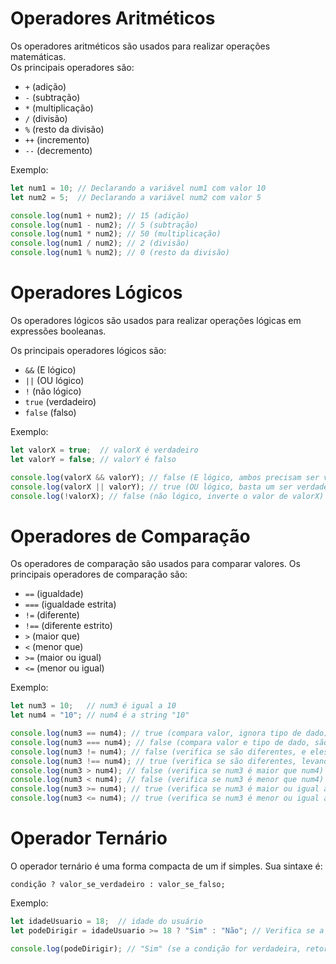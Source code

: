 # Operadores Aritméticos
Os operadores aritméticos são usados para realizar operações matemáticas.  
Os principais operadores são:

- `+` (adição)
- `-` (subtração)
- `*` (multiplicação)
- `/` (divisão)
- `%` (resto da divisão)
- `++` (incremento)
- `--` (decremento)

Exemplo:

```javascript
let num1 = 10; // Declarando a variável num1 com valor 10
let num2 = 5;  // Declarando a variável num2 com valor 5

console.log(num1 + num2); // 15 (adição)
console.log(num1 - num2); // 5 (subtração)
console.log(num1 * num2); // 50 (multiplicação)
console.log(num1 / num2); // 2 (divisão)
console.log(num1 % num2); // 0 (resto da divisão)
```

# Operadores Lógicos
Os operadores lógicos são usados para realizar operações lógicas em expressões booleanas.

Os principais operadores lógicos são:

- `&&` (E lógico)
- `||` (OU lógico)
- `!` (não lógico)
- `true` (verdadeiro)
- `false` (falso)

Exemplo:

```javascript
let valorX = true;  // valorX é verdadeiro
let valorY = false; // valorY é falso

console.log(valorX && valorY); // false (E lógico, ambos precisam ser verdadeiros)
console.log(valorX || valorY); // true (OU lógico, basta um ser verdadeiro)
console.log(!valorX); // false (não lógico, inverte o valor de valorX)
```

# Operadores de Comparação
Os operadores de comparação são usados para comparar valores.
Os principais operadores de comparação são:

- `==` (igualdade)
- `===` (igualdade estrita)
- `!=` (diferente)
- `!==` (diferente estrito)
- `>` (maior que)
- `<` (menor que)
- `>=` (maior ou igual)
- `<=` (menor ou igual)

Exemplo:

```javascript
let num3 = 10;   // num3 é igual a 10
let num4 = "10"; // num4 é a string "10"

console.log(num3 == num4); // true (compara valor, ignora tipo de dado)
console.log(num3 === num4); // false (compara valor e tipo de dado, são diferentes)
console.log(num3 != num4); // false (verifica se são diferentes, e eles não são)
console.log(num3 !== num4); // true (verifica se são diferentes, levando em consideração o tipo também)
console.log(num3 > num4); // false (verifica se num3 é maior que num4)
console.log(num3 < num4); // false (verifica se num3 é menor que num4)
console.log(num3 >= num4); // true (verifica se num3 é maior ou igual a num4)
console.log(num3 <= num4); // true (verifica se num3 é menor ou igual a num4)
```

# Operador Ternário
O operador ternário é uma forma compacta de um if simples.
Sua sintaxe é:

`condição ? valor_se_verdadeiro : valor_se_falso;`

Exemplo:

```javascript
let idadeUsuario = 18;  // idade do usuário
let podeDirigir = idadeUsuario >= 18 ? "Sim" : "Não"; // Verifica se a idade é maior ou igual a 18

console.log(podeDirigir); // "Sim" (se a condição for verdadeira, retorna "Sim", caso contrário, retorna "Não")
```
